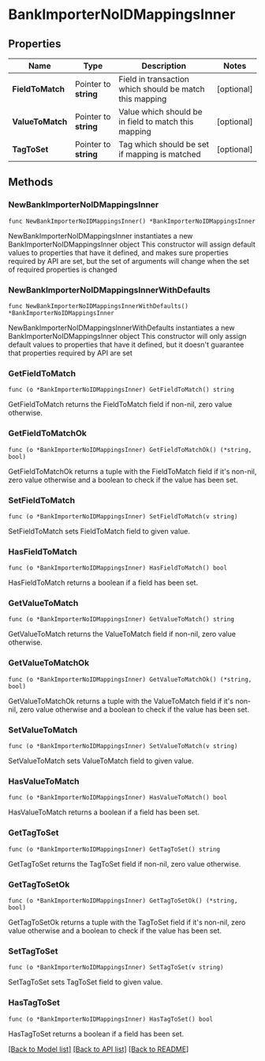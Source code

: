 # BankImporterNoIDMappingsInner

## Properties

Name | Type | Description | Notes
------------ | ------------- | ------------- | -------------
**FieldToMatch** | Pointer to **string** | Field in transaction which should be match this mapping | [optional] 
**ValueToMatch** | Pointer to **string** | Value which should be in field to match this mapping | [optional] 
**TagToSet** | Pointer to **string** | Tag which should be set if mapping is matched | [optional] 

## Methods

### NewBankImporterNoIDMappingsInner

`func NewBankImporterNoIDMappingsInner() *BankImporterNoIDMappingsInner`

NewBankImporterNoIDMappingsInner instantiates a new BankImporterNoIDMappingsInner object
This constructor will assign default values to properties that have it defined,
and makes sure properties required by API are set, but the set of arguments
will change when the set of required properties is changed

### NewBankImporterNoIDMappingsInnerWithDefaults

`func NewBankImporterNoIDMappingsInnerWithDefaults() *BankImporterNoIDMappingsInner`

NewBankImporterNoIDMappingsInnerWithDefaults instantiates a new BankImporterNoIDMappingsInner object
This constructor will only assign default values to properties that have it defined,
but it doesn't guarantee that properties required by API are set

### GetFieldToMatch

`func (o *BankImporterNoIDMappingsInner) GetFieldToMatch() string`

GetFieldToMatch returns the FieldToMatch field if non-nil, zero value otherwise.

### GetFieldToMatchOk

`func (o *BankImporterNoIDMappingsInner) GetFieldToMatchOk() (*string, bool)`

GetFieldToMatchOk returns a tuple with the FieldToMatch field if it's non-nil, zero value otherwise
and a boolean to check if the value has been set.

### SetFieldToMatch

`func (o *BankImporterNoIDMappingsInner) SetFieldToMatch(v string)`

SetFieldToMatch sets FieldToMatch field to given value.

### HasFieldToMatch

`func (o *BankImporterNoIDMappingsInner) HasFieldToMatch() bool`

HasFieldToMatch returns a boolean if a field has been set.

### GetValueToMatch

`func (o *BankImporterNoIDMappingsInner) GetValueToMatch() string`

GetValueToMatch returns the ValueToMatch field if non-nil, zero value otherwise.

### GetValueToMatchOk

`func (o *BankImporterNoIDMappingsInner) GetValueToMatchOk() (*string, bool)`

GetValueToMatchOk returns a tuple with the ValueToMatch field if it's non-nil, zero value otherwise
and a boolean to check if the value has been set.

### SetValueToMatch

`func (o *BankImporterNoIDMappingsInner) SetValueToMatch(v string)`

SetValueToMatch sets ValueToMatch field to given value.

### HasValueToMatch

`func (o *BankImporterNoIDMappingsInner) HasValueToMatch() bool`

HasValueToMatch returns a boolean if a field has been set.

### GetTagToSet

`func (o *BankImporterNoIDMappingsInner) GetTagToSet() string`

GetTagToSet returns the TagToSet field if non-nil, zero value otherwise.

### GetTagToSetOk

`func (o *BankImporterNoIDMappingsInner) GetTagToSetOk() (*string, bool)`

GetTagToSetOk returns a tuple with the TagToSet field if it's non-nil, zero value otherwise
and a boolean to check if the value has been set.

### SetTagToSet

`func (o *BankImporterNoIDMappingsInner) SetTagToSet(v string)`

SetTagToSet sets TagToSet field to given value.

### HasTagToSet

`func (o *BankImporterNoIDMappingsInner) HasTagToSet() bool`

HasTagToSet returns a boolean if a field has been set.


[[Back to Model list]](../README.md#documentation-for-models) [[Back to API list]](../README.md#documentation-for-api-endpoints) [[Back to README]](../README.md)


